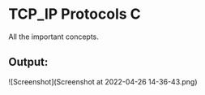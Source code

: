 # TCP_IP Protocols C

All the important concepts.

## Output:

![Screenshot](Screenshot at 2022-04-26 14-36-43.png)
